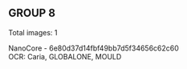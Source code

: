 ## GROUP 8
Total images: 1  

NanoCore - 6e80d37d14fbf49bb7d5f34656c62c60  
OCR: Caria, GLOBALONE, MOULD  

